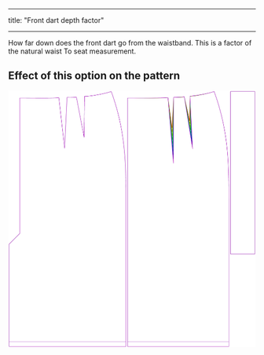 - - -
title: "Front dart depth factor"
- - -

How far down does the front dart go from the waistband. This is a factor of the natural waist To seat measurement.

## Effect of this option on the pattern

![This image shows the effect of this option by superimposing several variants that have a different value for this option](penelope_frontdartdepthfactor_sample.svg "Effect of this option on the pattern")
